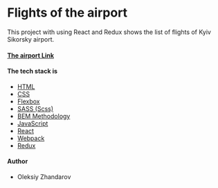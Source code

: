 # Flights of the airport
This project with using React and Redux shows the list of flights of Kyiv Sikorsky airport.
#### [The airport Link](https://dainty-fudge-09b940.netlify.app/)

#### The tech stack is
* [HTML](https://en.wikipedia.org/wiki/HTML)
* [CSS](https://en.wikipedia.org/wiki/CSS)
* [Flexbox](https://en.wikipedia.org/wiki/CSS_Flexible_Box_Layout)
* [SASS (Scss)](https://en.wikipedia.org/wiki/Sass_(stylesheet_language))
* [BEM Methodology](https://en.bem.info/methodology/)
* [JavaScript](https://en.wikipedia.org/wiki/JavaScript)
* [React](https://en.wikipedia.org/wiki/React_(JavaScript_library))
* [Webpack](https://webpack.js.org/)
* [Redux](https://redux.js.org/)

#### Author
* Oleksiy Zhandarov